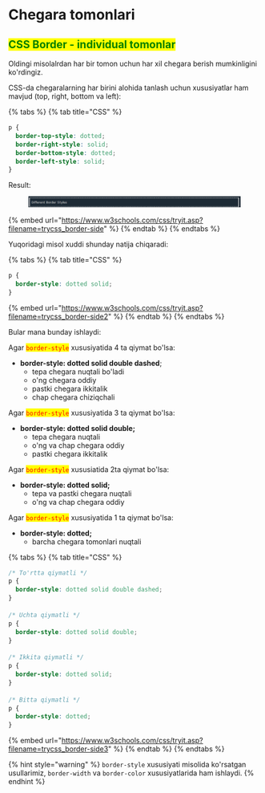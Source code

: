 # Chegara tomonlari

## <mark style="color:green;">CSS Border - individual tomonlar</mark> <a href="#css-border-individual-yonlari" id="css-border-individual-yonlari"></a>

Oldingi misolalrdan har bir tomon uchun har xil chegara berish mumkinligini ko'rdingiz.

CSS-da chegaralarning har birini alohida tanlash uchun xususiyatlar ham mavjud (top, right, bottom va left):

{% tabs %}
{% tab title="CSS" %}
```css
p {
  border-top-style: dotted;
  border-right-style: solid;
  border-bottom-style: dotted;
  border-left-style: solid;
}
```

Result:

<figure><img src="../../../.gitbook/assets/image (152).png" alt=""><figcaption></figcaption></figure>

{% embed url="https://www.w3schools.com/css/tryit.asp?filename=trycss_border-side" %}
{% endtab %}
{% endtabs %}

Yuqoridagi misol xuddi shunday natija chiqaradi:

{% tabs %}
{% tab title="CSS" %}
```css
p {
  border-style: dotted solid;
}
```

{% embed url="https://www.w3schools.com/css/tryit.asp?filename=trycss_border-side2" %}
{% endtab %}
{% endtabs %}

Bular mana bunday ishlaydi:

Agar <mark style="color:red;">`border-style`</mark> xususiyatida 4 ta qiymat bo'lsa:

* **border-style: dotted solid double dashed**;
  * tepa chegara nuqtali bo'ladi
  * o'ng chegara oddiy&#x20;
  * pastki chegara ikkitalik&#x20;
  * chap chegara chiziqchali

Agar <mark style="color:red;">`border-style`</mark> xususiyatida 3 ta qiymat bo'lsa:

* **border-style: dotted solid double;**
  * tepa chegara nuqtali&#x20;
  * o'ng va chap chegara oddiy&#x20;
  * pastki chegara ikkitalik&#x20;

Agar <mark style="color:red;">`border-style`</mark> xususiatida 2ta qiymat bo'lsa:

* **border-style: dotted solid;**
  * tepa va pastki chegara nuqtali&#x20;
  * o'ng va chap chegara oddiy&#x20;

Agar <mark style="color:red;">`border-style`</mark> xususiyatida 1 ta qiymat bo'lsa:

* **border-style: dotted;**
  * barcha chegara tomonlari nuqtali

{% tabs %}
{% tab title="CSS" %}
```css
/* To'rtta qiymatli */
p {
  border-style: dotted solid double dashed;
}

/* Uchta qiymatli */
p {
  border-style: dotted solid double;
}

/* Ikkita qiymatli */
p {
  border-style: dotted solid;
}

/* Bitta qiymatli */
p {
  border-style: dotted;
}
```

{% embed url="https://www.w3schools.com/css/tryit.asp?filename=trycss_border-side3" %}
{% endtab %}
{% endtabs %}

{% hint style="warning" %}
`border-style` xususiyati misolida ko'rsatgan usullarimiz, `border-width` va `border-color` xususiyatlarida ham ishlaydi.
{% endhint %}
